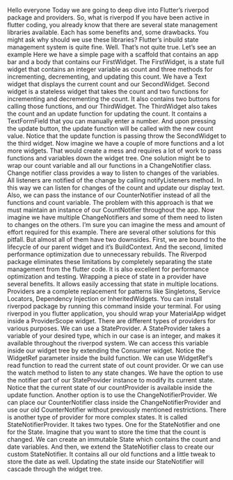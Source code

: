 Hello everyone
Today we are going to deep dive into Flutter’s riverpod package and providers.
So, what is riverpod
If you have been active in flutter coding, you already know that there are several state management libraries available.
Each has some benefits and, some drawbacks.
You might ask why should we use these libraries? Flutter’s inbuild state management system is quite fine.
Well. That’s not quite true.
Let’s see an example
Here we have a simple page with a scaffold that contains an app bar and a body that contains our FirstWidget.
The FirstWidget, is a state full widget that contains an integer variable as count and three methods for incrementing, decrementing, and updating this count.
We have a Text widget that displays the current count and our SecondWidget.
Second widget is a stateless widget that takes the count and two functions for incrementing and decrementing the count. It also contains two buttons for calling those functions, and our ThirdWidget.
The ThirdWidget also takes the count and an update function for updating the count. It contains a TextFormField that you can manually enter a number. And upon pressing the update button, the update function will be called with the new count value.
Notice that the update function is passing throw the SecondWidget to the third widget.
Now imagine we have a couple of more functions and a lot more widgets. That would create a mess and requires a lot of work to pass functions and variables down the widget tree.
One solution might be to wrap our count variable and all our functions in a ChangeNotifier class. Change notifier class provides a way to listen to changes of the variables. All listeners are notified of the change by calling notifyListeners method.
In this way we can listen for changes of the count and update our display text. Also, we can pass the instance of our CounterNotifier instead of all the functions and count variable.
The problem with this approach is that we must maintain an instance of our CountNotifier throughout the app.
Now imagine we have multiple ChangeNotifiers and some of them need to listen to changes on the others.
I’m sure you can imagine the mess and amount of effort required for this example.
There are several other solutions for this pitfall. But almost all of them have two downsides.
First, we are bound to the lifecycle of our parent widget and it’s BuildContext.
And the second, limited performance optimization due to unnecessary rebuilds.
The Riverpod package eliminates these limitations by completely separating the state management from the flutter code. It is also excellent for performance optimization and testing.
Wrapping a piece of state in a provider have several benefits.
It allows easily accessing that state in multiple locations. Providers are a complete replacement for patterns like Singletons, Service Locators, Dependency Injection or InheritedWidgets.
You can install riverpod package by running this command inside your terminal.
For using riverpod in you flutter application, you should wrap your MaterialApp widget inside a ProviderScope widget.
There are different types of providers for various purposes. We can use a StateProvider.
A StateProvider takes a variable of your desired type, which in our case is an integer, and makes it available throughout the riverpod system.
We can access this variable inside our widget tree by extending the Consumer widget.
Notice the WidgetRef parameter inside the build function.
We can use WidgetRef’s read function to read the current state of out count provider. Or we can use the watch method to listen to any state changes.
We have the option to use the notifier part of our StateProvider instance to modify its current state.
Notice that the current state of our countProvider is available inside the update function.
Another option is to use the ChangeNotifierProvider.
We can place our CounterNotifier class inside the ChangeNotifierProvider and use our old CounterNotifier without previously mentioned restrictions.
There is another type of provider for more complex states. It is called StateNotifierProvider.
It takes two types. One for the StateNotifier and one for the State.
Imagine that you want to store the time that the count is changed.
We can create an immutable State which contains the count and date variables.
And then, we extend the StateNotifier class to create our custom StateNotifier. It contains all our old functions and a little tweak to store the date as well. Updating the state inside our StateNotifier will cascade through the widget tree.
